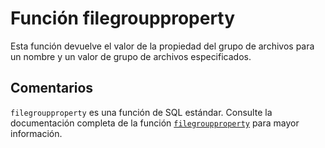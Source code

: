﻿---
SidebarGroup: "f"
Autogenerated: true
---

# Función  filegroupproperty

Esta función devuelve el valor de la propiedad del grupo de archivos para un nombre y un valor de grupo de archivos especificados.

## Comentarios 

`filegroupproperty` es una función de SQL estándar. Consulte la documentación completa de la función [`filegroupproperty`](https://learn.microsoft.com/es-es/sql/t-sql/functions/filegroupproperty-transact-sql) para mayor información.
